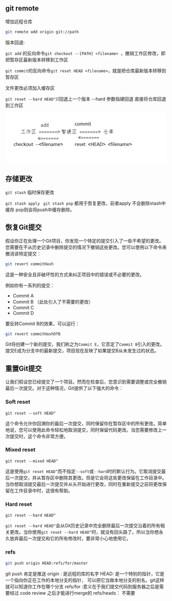 ## git remote

增加远程仓库

````bash
git remote add origin git://path
````

版本回退:

`git add` 的反向命令`git checkout --[PATH] <filename> `，撤销工作区修改，即把暂存区最新版本转移到工作区

`git commit`的反向命令`git reset HEAD <filename>`，就是把仓库最新版本转移到暂存区

文件更改必须加入缓存区

`git reset --hard HEAD^`//回退上一个版本 --hard 参数指硬回退 直接将仓库回退到工作区

![image-20240205145315146](.\image\image-20240205145315146.png)

## 存储更改

`git stash` 临时保存更改

`git stash apply `  `git stash pop` 都用于恢复更改，前者apply 不会删除stash中缓存 pop则会将push中缓存删除。

## 恢复Git提交

假设你正在处理一个Git项目，你发现一个特定的提交引入了一些不希望的更改。您需要在不从历史记录中删除提交的情况下撤销这些更改。您可以使用以下命令来撤消该特定提交：

```bash
git revert commitHash
```

这是一种安全且非破坏性的方式来纠正项目中的错误或不必要的更改。

例如你有一系列的提交：

- Commit A
- Commit B （此处引入了不需要的更改）
- Commit C
- Commit D

要反转Commit B的效果，可以运行：

```bash
git revert commitHashOfB
```

Git将创建一个新的提交，我们称之为`Commit E`，它否定了`Commit B`引入的更改。提交E成为分支中的最新提交，项目现在反映了如果提交B从未发生过的状态。

## 重置Git提交

让我们假设您已经提交了一个项目。然而在检查后，您意识到需要调整或完全撤销最后一次提交。对于这种情况，Git提供了以下强大的命令：

### Soft reset

```pgsql
git reset --soft HEAD^
```

这个命令允许你回溯你的最后一次提交，同时保留你在暂存区中的所有更改。简单地说，您可以使用此命令轻松地取消提交，同时保留代码更改。当您需要修改上一次提交时，这个命令非常方便。

### Mixed reset

```pgsql
git reset --mixed HEAD^
```

这是使用`git reset HEAD^`而不指定`--soft`或`--hard`时的默认行为。它取消提交最后一次提交，并从暂存区中删除其更改。但是它会将这些更改保留在工作目录中。当你想取消提交最后一次提交并从头开始进行更改，同时在重新提交之前将更改保留在工作目录中时，这很有帮助。

### Hard reset

```pgsql
git reset --hard HEAD^
```

`git reset --hard HEAD^`会从Git历史记录中完全删除最后一次提交沿着的所有相关更改。当你使用`git reset --hard HEAD^`时，就没有回头路了。所以当你想永久放弃最后一次提交和它的所有修改时，要非常小心地使用它。

### refs

```bash
git push origin HEAD:refs/for/master
```

git push 肯定是推送
origin : 是远程的库的名字
HEAD: 是一个特别的指针，它是一个指向你正在工作的本地分支的指针，
可以把它当做本地分支的别名，git这样就可以知道你工作在哪个分支
refs/for :意义在于我们提交代码到服务器之后是需要经过 code review 之后才能进行merge的
refs/heads： 不需要
